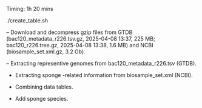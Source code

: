 Timing: 1h 20 mins

./create_table.sh 

– Download and decompress gzip files from GTDB (bac120_metadata_r226.tsv.gz, 2025-04-08 13:37, 225 MB; bac120_r226.tree.gz, 2025-04-08 13:38, 1.6 MB) and NCBI (biosample_set.xml.gz, 3.2 Gb).

– Extracting representive genomes from bac120_metadata_r226.tsv (GTDB).

- Extracting sponge -related information from biosample_set.xml (NCBI).

- Combining data tables.

- Add sponge species.
